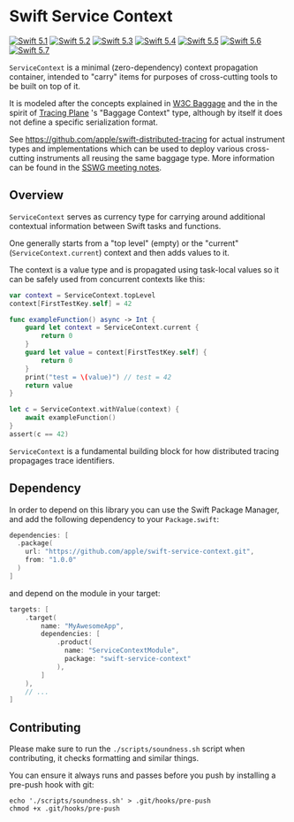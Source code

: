 # Swift Service Context

[![Swift 5.1](https://img.shields.io/badge/Swift-5.1-ED523F.svg?style=flat)](https://swift.org/download/)
[![Swift 5.2](https://img.shields.io/badge/Swift-5.2-ED523F.svg?style=flat)](https://swift.org/download/)
[![Swift 5.3](https://img.shields.io/badge/Swift-5.3-ED523F.svg?style=flat)](https://swift.org/download/)
[![Swift 5.4](https://img.shields.io/badge/Swift-5.4-ED523F.svg?style=flat)](https://swift.org/download/)
[![Swift 5.5](https://img.shields.io/badge/Swift-5.5-ED523F.svg?style=flat)](https://swift.org/download/)
[![Swift 5.6](https://img.shields.io/badge/Swift-5.6-ED523F.svg?style=flat)](https://swift.org/download/)
[![Swift 5.7](https://img.shields.io/badge/Swift-5.7-ED523F.svg?style=flat)](https://swift.org/download/)

`ServiceContext` is a minimal (zero-dependency) context propagation container, intended to "carry" items for purposes of cross-cutting tools to be built on top of it.

It is modeled after the concepts explained in [W3C Baggage](https://w3c.github.io/baggage/) and the
in the spirit of [Tracing Plane](https://cs.brown.edu/~jcmace/papers/mace18universal.pdf) 's "Baggage Context" type,
although by itself it does not define a specific serialization format.

See https://github.com/apple/swift-distributed-tracing for actual instrument types and implementations which can be used to
deploy various cross-cutting instruments all reusing the same baggage type. More information can be found in the
[SSWG meeting notes](https://gist.github.com/ktoso/4d160232407e4d5835b5ba700c73de37#swift-baggage-context--distributed-tracing).

## Overview

`ServiceContext` serves as currency type for carrying around additional contextual information between Swift tasks and functions.

One generally starts from a "top level" (empty) or the "current" (`ServiceContext.current`) context and then adds values to it.

The context is a value type and is propagated using task-local values so it can be safely used from concurrent contexts like this:

```swift
var context = ServiceContext.topLevel
context[FirstTestKey.self] = 42

func exampleFunction() async -> Int {
    guard let context = ServiceContext.current {
        return 0
    }
    guard let value = context[FirstTestKey.self] {
        return 0
    }
    print("test = \(value)") // test = 42
    return value
}

let c = ServiceContext.withValue(context) {
    await exampleFunction()
}
assert(c == 42)
```

`ServiceContext` is a fundamental building block for how distributed tracing propagages trace identifiers.

## Dependency

In order to depend on this library you can use the Swift Package Manager, and add the following dependency to your `Package.swift`:

```swift
dependencies: [
  .package(
    url: "https://github.com/apple/swift-service-context.git",
    from: "1.0.0"
  )
]
```

and depend on the module in your target:

```swift
targets: [
    .target(
        name: "MyAwesomeApp",
        dependencies: [
            .product(
              name: "ServiceContextModule",
              package: "swift-service-context"
            ),
        ]
    ),
    // ...
]
```

## Contributing

Please make sure to run the `./scripts/soundness.sh` script when contributing, it checks formatting and similar things.

You can ensure it always runs and passes before you push by installing a pre-push hook with git:

```
echo './scripts/soundness.sh' > .git/hooks/pre-push
chmod +x .git/hooks/pre-push
```

